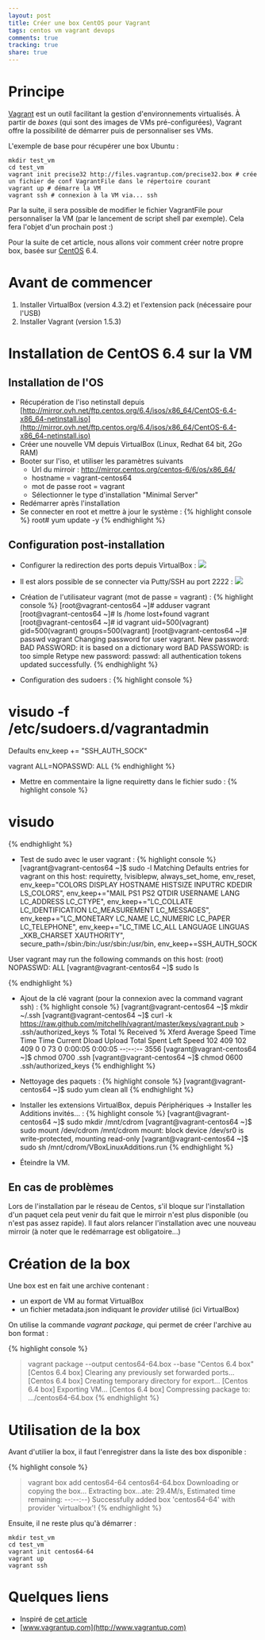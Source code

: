 ```yaml
---
layout: post
title: Créer une box CentOS pour Vagrant
tags: centos vm vagrant devops
comments: true
tracking: true
share: true
---
```


# Principe

[Vagrant](http://vagrantup.com) est un outil facilitant la gestion d'environnements virtualisés.
À partir de *boxes* (qui sont des images de VMs pré-configurées), Vagrant offre la possibilité 
de démarrer puis de personnaliser ses VMs.

L'exemple de base pour récupérer une box Ubuntu :

	mkdir test_vm
	cd test_vm
	vagrant init precise32 http://files.vagrantup.com/precise32.box # crée un fichier de conf VagrantFile dans le répertoire courant
	vagrant up # démarre la VM
	vagrant ssh # connexion à la VM via... ssh
	
Par la suite, il sera possible de modifier le fichier VagrantFile pour personnaliser la VM (par le lancement de script shell par exemple).
Cela fera l'objet d'un prochain post :)

Pour la suite de cet article, nous allons voir comment créer notre propre box, basée sur [CentOS](http://www.centos.org) 6.4.

 
# Avant de commencer

1. Installer VirtualBox (version 4.3.2) et l'extension pack (nécessaire pour l'USB)
2. Installer Vagrant (version 1.5.3)

# Installation de CentOS 6.4 sur la VM

## Installation de l'OS

* Récupération de l'iso netinstall depuis [http://mirror.ovh.net/ftp.centos.org/6.4/isos/x86_64/CentOS-6.4-x86_64-netinstall.iso](http://mirror.ovh.net/ftp.centos.org/6.4/isos/x86_64/CentOS-6.4-x86_64-netinstall.iso)
* Créer une nouvelle VM depuis VirtualBox (Linux, Redhat 64 bit, 2Go RAM)
* Booter sur l'iso, et utiliser les paramètres suivants
	* Url du mirroir : http://mirror.centos.org/centos-6/6/os/x86_64/
	* hostname = vagrant-centos64
	* mot de passe root = vagrant
	* Sélectionner le type d'installation "Minimal Server"
* Redémarrer après l'installation
* Se connecter en root et mettre à jour le système :
{% highlight console %}
root# yum update -y
{% endhighlight %}

## Configuration post-installation

* Configurer la redirection des ports depuis VirtualBox :
![](/images/vagrant/redirection_rule_vbox.png)

* Il est alors possible de se connecter via Putty/SSH au port 2222 :
![](/images/vagrant/login_ssh.png)

* Création de l'utilisateur vagrant (mot de passe = vagrant) :
{% highlight console %}
[root@vagrant-centos64 ~]# adduser vagrant
[root@vagrant-centos64 ~]# ls /home
lost+found  vagrant
[root@vagrant-centos64 ~]# id vagrant
uid=500(vagrant) gid=500(vagrant) groups=500(vagrant)
[root@vagrant-centos64 ~]# passwd vagrant
Changing password for user vagrant.
New password:
BAD PASSWORD: it is based on a dictionary word
BAD PASSWORD: is too simple
Retype new password:
passwd: all authentication tokens updated successfully.
{% endhighlight %}

* Configuration des sudoers :
{% highlight console %}
# visudo -f /etc/sudoers.d/vagrantadmin
	
Defaults   env_keep += "SSH_AUTH_SOCK"

vagrant ALL=NOPASSWD: ALL
{% endhighlight %}

* Mettre en commentaire la ligne requiretty dans le fichier sudo :
{% highlight console %}
# visudo
{% endhighlight %}

* Test de sudo avec le user vagrant :
{% highlight console %}
[vagrant@vagrant-centos64 ~]$ sudo -l
Matching Defaults entries for vagrant on this host:
    requiretty, !visiblepw, always_set_home, env_reset, env_keep="COLORS
    DISPLAY HOSTNAME HISTSIZE INPUTRC KDEDIR LS_COLORS", env_keep+="MAIL PS1
    PS2 QTDIR USERNAME LANG LC_ADDRESS LC_CTYPE", env_keep+="LC_COLLATE
    LC_IDENTIFICATION LC_MEASUREMENT LC_MESSAGES", env_keep+="LC_MONETARY
    LC_NAME LC_NUMERIC LC_PAPER LC_TELEPHONE", env_keep+="LC_TIME LC_ALL
    LANGUAGE LINGUAS _XKB_CHARSET XAUTHORITY",
    secure_path=/sbin\:/bin\:/usr/sbin\:/usr/bin, env_keep+=SSH_AUTH_SOCK

User vagrant may run the following commands on this host:
    (root) NOPASSWD: ALL
[vagrant@vagrant-centos64 ~]$ sudo ls

{% endhighlight %}

* Ajout de la clé vagrant (pour la connexion avec la command vagrant ssh) :
{% highlight console %}
[vagrant@vagrant-centos64 ~]$ mkdir ~/.ssh
[vagrant@vagrant-centos64 ~]$ curl -k https://raw.github.com/mitchellh/vagrant/master/keys/vagrant.pub > .ssh/authorized_keys
  % Total    % Received % Xferd  Average Speed   Time    Time     Time  Current
                                 Dload  Upload   Total   Spent    Left  Speed
102   409  102   409    0     0     73      0  0:00:05  0:00:05 --:--:--  3556
[vagrant@vagrant-centos64 ~]$ chmod 0700 .ssh
[vagrant@vagrant-centos64 ~]$ chmod 0600 .ssh/authorized_keys
{% endhighlight %}

* Nettoyage des paquets :
{% highlight console %}
[vagrant@vagrant-centos64 ~]$ sudo yum clean all
{% endhighlight %}

* Installer les extensions VirtualBox, depuis Périphériques -> Installer les Additions invités... :
{% highlight console %}
[vagrant@vagrant-centos64 ~]$ sudo mkdir /mnt/cdrom
[vagrant@vagrant-centos64 ~]$ sudo mount /dev/cdrom /mnt/cdrom
mount: block device /dev/sr0 is write-protected, mounting read-only
[vagrant@vagrant-centos64 ~]$ sudo sh /mnt/cdrom/VBoxLinuxAdditions.run
{% endhighlight %}

* Éteindre la VM.

## En cas de problèmes

Lors de l'installation par le réseau de Centos, s'il bloque sur l'installation d'un paquet
cela peut venir du fait que le mirroir n'est plus disponible (ou n'est pas assez rapide). Il faut alors
relancer l'installation avec une nouveau mirroir (à noter que le redémarrage est obligatoire...)

# Création de la box

Une box est en fait une archive contenant :
* un export de VM au format VirtualBox
* un fichier metadata.json indiquant le *provider* utilisé (ici VirtualBox)

On utilise la commande *vagrant package*, qui permet de créer l'archive au bon format : 

{% highlight console %}
> vagrant package --output centos64-64.box --base "Centos 6.4 box"
[Centos 6.4 box] Clearing any previously set forwarded ports...
[Centos 6.4 box] Creating temporary directory for export...
[Centos 6.4 box] Exporting VM...
[Centos 6.4 box] Compressing package to: .../centos64-64.box
{% endhighlight %}


# Utilisation de la box

Avant d'utilier la box, il faut l'enregistrer dans la liste des box disponible :

{% highlight console %}
> vagrant box add centos64-64 centos64-64.box
Downloading or copying the box...
Extracting box...ate: 29.4M/s, Estimated time remaining: --:--:--)
Successfully added box 'centos64-64' with provider 'virtualbox'!
{% endhighlight %}

Ensuite, il ne reste plus qu'à démarrer :

	mkdir test_vm
	cd test_vm
	vagrant init centos64-64
	vagrant up
	vagrant ssh

# Quelques liens

* Inspiré de [cet article](https://github.com/okfn/ckan/wiki/How-to-Create-a-CentOS-Vagrant-Base-Box)
* [www.vagrantup.com](http://www.vagrantup.com)


